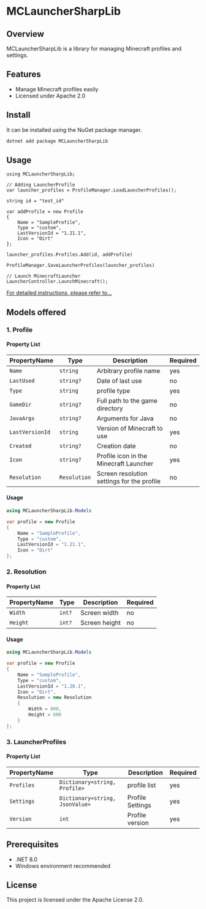 # MCLauncherSharpLib

## Overview

MCLauncherSharpLib is a library for managing Minecraft profiles and settings.

## Features

- Manage Minecraft profiles easily
- Licensed under Apache 2.0

## Install

It can be installed using the NuGet package manager.

```bash
dotnet add package MCLauncherSharpLib
```

## Usage

```
using MCLauncherSharpLib;

// Adding LauncherProfile
var launcher_profiles = ProfileManager.LoadLauncherProfiles();

string id = "test_id"

var addProfile = new Profile
{
    Name = "SampleProfile",
    Type = "custom",
    LastVersionId = "1.21.1",
    Icon = "Dirt"
};

launcher_profiles.Profiles.Add(id, addProfile)

ProfileManager.SaveLauncherProfiles(launcher_profiles)

// Launch MinecraftLauncher
LauncherController.LaunchMinecraft();
```

[For detailed instructions, please refer to...](https://github.com/sorairo-rlf/MCLauncherSharpLib/tree/master)

## Models offered

### 1. Profile

#### **Property List**
| PropertyName | Type           | Description                       | Required |
|--------------|--------------|----------------------------|------|
| `Name`         | `string`     | Arbitrary profile name | yes |
| `LastUsed`   | `string?`     | Date of last use | no |
| `Type`      | `string`     | profile type | yes |
| `GameDir`  | `string?`  | Full path to the game directory | no |
| `JavaArgs`         | `string?`     | Arguments for Java | no |
| `LastVersionId`   | `string`     | Version of Minecraft to use | yes |
| `Created`      | `string?`     | Creation date | no |
| `Icon`  | `string?`  | Profile icon in the Minecraft Launcher | yes |Resolution
| `Resolution`  | `Resolution`  | Screen resolution settings for the profile | no |

#### **Usage**

```csharp
using MCLauncherSharpLib.Models

var profile = new Profile
{
    Name = "SampleProfile",
    Type = "custom",
    LastVersionId = "1.21.1",
    Icon = "Dirt"
};
```

### 2. Resolution

#### **Property List**
| PropertyName | Type           | Description                       | Required |
|--------------|--------------|----------------------------|------|
| `Width`         | `int?` | Screen width | no |
| `Height`   | `int?` | Screen height | no |

#### **Usage**

```csharp
using MCLauncherSharpLib.Models

var profile = new Profile
{
    Name = "SampleProfile",
    Type = "custom",
    LastVersionId = "1.20.1",
    Icon = "Dirt",
    Resolution = new Resolution
    {
        Width = 800,
        Height = 600
    }
};
```

### 3. LauncherProfiles

#### **Property List**
| PropertyName | Type           | Description                       | Required |
|--------------|--------------|----------------------------|------|
| `Profiles`         | `Dictionary<string, Profile>` | profile list | yes |
| `Settings`   | `Dictionary<string, JsonValue>` | Profile Settings | yes |
| `Version`   | `int` | Profile version | yes |


## Prerequisites

- .NET 8.0
- Windows environment recommended

## License

This project is licensed under the Apache License 2.0.
